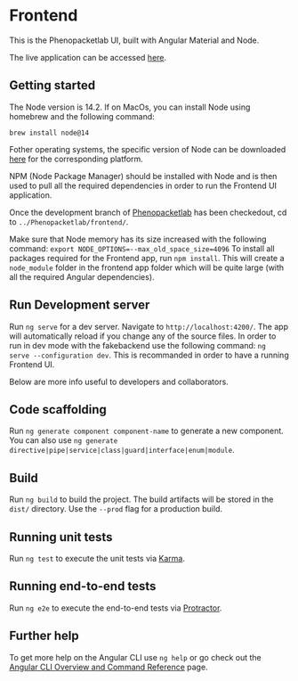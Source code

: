 # Frontend

This is the Phenopacketlab UI, built with Angular Material and Node.

The live application can be accessed [here](http://http://34.74.159.187/dashboard).

## Getting started

The Node version is 14.2.
If on MacOs, you can install Node using homebrew and the following command:

`brew install node@14`

Fother operating systems, the specific version of Node can be downloaded [here](https://nodejs.org/en/download/) for the corresponding platform.

NPM (Node Package Manager) should be installed with Node and is then used to pull all the required dependencies in order to run the Frontend UI application.

Once the development branch of [Phenopacketlab](https://github.com/TheJacksonLaboratory/PhenopacketLab) has been checkedout, cd to `../Phenopacketlab/frontend/`.

Make sure that Node memory has its size increased with the following command: `export NODE_OPTIONS=--max_old_space_size=4096`
To install all packages required for the Frontend app, run `npm install`. This will create a `node_module` folder in the frontend app folder which will be quite large (with all the required Angular dependencies).

## Run Development server

Run `ng serve` for a dev server. Navigate to `http://localhost:4200/`. The app will automatically reload if you change any of the source files. In order to run in dev mode with the fakebackend use the following command: `ng serve --configuration dev`. This is recommanded in order to have a running Frontend UI.

Below are more info useful to developers and collaborators.

## Code scaffolding

Run `ng generate component component-name` to generate a new component. You can also use `ng generate directive|pipe|service|class|guard|interface|enum|module`.

## Build

Run `ng build` to build the project. The build artifacts will be stored in the `dist/` directory. Use the `--prod` flag for a production build. 

## Running unit tests

Run `ng test` to execute the unit tests via [Karma](https://karma-runner.github.io).

## Running end-to-end tests

Run `ng e2e` to execute the end-to-end tests via [Protractor](http://www.protractortest.org/).

## Further help

To get more help on the Angular CLI use `ng help` or go check out the [Angular CLI Overview and Command Reference](https://angular.io/cli) page.
